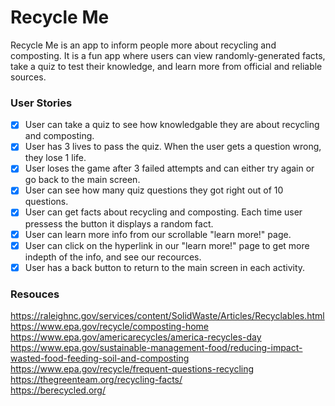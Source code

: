 # Recycle Me

Recycle Me is an app to inform people more about recycling and composting. It is a fun app where users can view randomly-generated facts, take a quiz to test their knowledge, and learn more from official and reliable sources. 

### User Stories
- [x]  User can take a quiz to see how knowledgable they are about recycling and composting. 
- [x]  User has 3 lives to pass the quiz. When the user gets a question wrong, they lose 1 life.
- [x]  User loses the game after 3 failed attempts and can either try again or go back to the main screen.
- [x]  User can see how many quiz questions they got right out of 10 questions. 
- [x]  User can get facts about recycling and composting. Each time user pressess the button it displays a random fact. 
- [x]  User can learn more info from our scrollable "learn more!" page. 
- [x]  User can click on the hyperlink in our "learn more!" page to get more indepth of the info, and see our recources. 
- [x]  User has a back button to return to the main screen in each activity.

### Resouces
https://raleighnc.gov/services/content/SolidWaste/Articles/Recyclables.html  
https://www.epa.gov/recycle/composting-home  
https://www.epa.gov/americarecycles/america-recycles-day  
https://www.epa.gov/sustainable-management-food/reducing-impact-wasted-food-feeding-soil-and-composting 
https://www.epa.gov/recycle/frequent-questions-recycling  
https://thegreenteam.org/recycling-facts/  
https://berecycled.org/  
